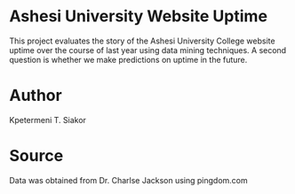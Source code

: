 # Ashesi University Website Uptime
This project evaluates the story of the Ashesi University College website uptime over the course of last year using data mining techniques. A second question is whether we make predictions on uptime in the future. 
# Author
Kpetermeni T. Siakor
# Source
Data was obtained from Dr. Charlse Jackson using pingdom.com
